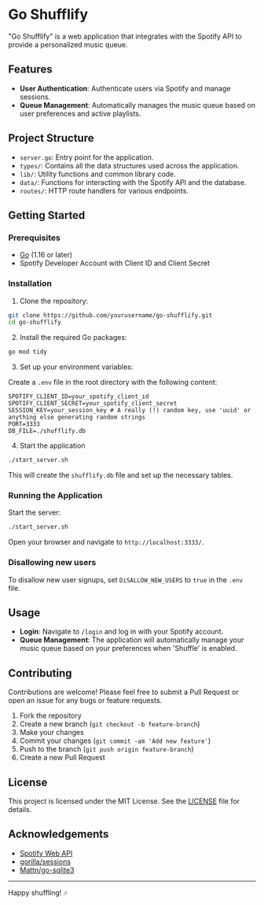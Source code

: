 # Go Shufflify

"Go Shufflify" is a web application that integrates with the Spotify API to provide a personalized music queue.

## Features

- **User Authentication**: Authenticate users via Spotify and manage sessions.
- **Queue Management**: Automatically manages the music queue based on user preferences and active playlists.

## Project Structure

- `server.go`: Entry point for the application.
- `types/`: Contains all the data structures used across the application.
- `lib/`: Utility functions and common library code.
- `data/`: Functions for interacting with the Spotify API and the database.
- `routes/`: HTTP route handlers for various endpoints.

## Getting Started

### Prerequisites

- [Go](https://golang.org/dl/) (1.16 or later)
- Spotify Developer Account with Client ID and Client Secret

### Installation

1. Clone the repository:

```bash
git clone https://github.com/yourusername/go-shufflify.git
cd go-shufflify
```

2. Install the required Go packages:

```bash
go mod tidy
```

3. Set up your environment variables:

Create a `.env` file in the root directory with the following content:

```env
SPOTIFY_CLIENT_ID=your_spotify_client_id
SPOTIFY_CLIENT_SECRET=your_spotify_client_secret
SESSION_KEY=your_session_key # A really (!) random key, use 'uuid' or anything else generating random strings
PORT=3333
DB_FILE=./shufflify.db
```

4. Start the application

```bash
./start_server.sh
```

This will create the `shufflify.db` file and set up the necessary tables.

### Running the Application

Start the server:

```bash
./start_server.sh
```

Open your browser and navigate to `http://localhost:3333/`.

### Disallowing new users
To disallow new user signups, set `DiSALLOW_NEW_USERS` to `true` in the `.env` file.

## Usage

- **Login**: Navigate to `/login` and log in with your Spotify account.
- **Queue Management**: The application will automatically manage your music queue based on your preferences when 'Shuffle' is enabled.

## Contributing

Contributions are welcome! Please feel free to submit a Pull Request or open an issue for any bugs or feature requests.

1. Fork the repository
2. Create a new branch (`git checkout -b feature-branch`)
3. Make your changes
4. Commit your changes (`git commit -am 'Add new feature'`)
5. Push to the branch (`git push origin feature-branch`)
6. Create a new Pull Request

## License

This project is licensed under the MIT License. See the [LICENSE](LICENSE) file for details.

## Acknowledgements

- [Spotify Web API](https://developer.spotify.com/documentation/web-api/)
- [gorilla/sessions](https://github.com/gorilla/sessions)
- [Mattn/go-sqlite3](https://github.com/mattn/go-sqlite3)

---

Happy shuffling! 🎶
